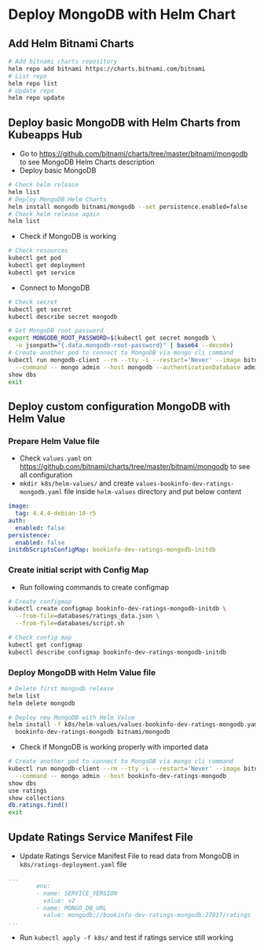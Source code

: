 # Deploy MongoDB with Helm Chart

## Add Helm Bitnami Charts

```bash
# Add bitnami charts repository
helm repo add bitnami https://charts.bitnami.com/bitnami
# List repo
helm repo list
# Update repo
helm repo update
```

## Deploy basic MongoDB with Helm Charts from Kubeapps Hub

* Go to <https://github.com/bitnami/charts/tree/master/bitnami/mongodb> to see MongoDB Helm Charts description
* Deploy basic MongoDB

```bash
# Check helm release
helm list
# Deploy MongoDB Helm Charts
helm install mongodb bitnami/mongodb --set persistence.enabled=false
# Check helm release again
helm list
```

* Check if MongoDB is working

```bash
# Check resources
kubectl get pod
kubectl get deployment
kubectl get service
```

* Connect to MongoDB

```bash
# Check secret
kubectl get secret
kubectl describe secret mongodb

# Get MongoDB root password
export MONGODB_ROOT_PASSWORD=$(kubectl get secret mongodb \
  -o jsonpath="{.data.mongodb-root-password}" | base64 --decode)
# Create another pod to connect to MongoDB via mongo cli command
kubectl run mongodb-client --rm --tty -i --restart='Never' --image bitnami/mongodb:4.4.4-debian-10-r5 \
  --command -- mongo admin --host mongodb --authenticationDatabase admin -u root -p $MONGODB_ROOT_PASSWORD
show dbs
exit
```

## Deploy custom configuration MongoDB with Helm Value

### Prepare Helm Value file

* Check `values.yaml` on <https://github.com/bitnami/charts/tree/master/bitnami/mongodb> to see all configuration
* `mkdir k8s/helm-values/` and create `values-bookinfo-dev-ratings-mongodb.yaml` file inside `helm-values` directory and put below content

```yaml
image:
  tag: 4.4.4-debian-10-r5
auth:
  enabled: false
persistence:
  enabled: false
initdbScriptsConfigMap: bookinfo-dev-ratings-mongodb-initdb
```

### Create initial script with Config Map

* Run following commands to create configmap

```bash
# Create configmap
kubectl create configmap bookinfo-dev-ratings-mongodb-initdb \
  --from-file=databases/ratings_data.json \
  --from-file=databases/script.sh

# Check config map
kubectl get configmap
kubectl describe configmap bookinfo-dev-ratings-mongodb-initdb
```

### Deploy MongoDB with Helm Value file

```bash
# Delete first mongodb release
helm list
helm delete mongodb

# Deploy new MongoDB with Helm Value
helm install -f k8s/helm-values/values-bookinfo-dev-ratings-mongodb.yaml \
  bookinfo-dev-ratings-mongodb bitnami/mongodb
```

* Check if MongoDB is working properly with imported data

```bash
# Create another pod to connect to MongoDB via mongo cli command
kubectl run mongodb-client --rm --tty -i --restart='Never' --image bitnami/mongodb:4.4.4-debian-10-r5 \
  --command -- mongo admin --host bookinfo-dev-ratings-mongodb
show dbs
use ratings
show collections
db.ratings.find()
exit
```

## Update Ratings Service Manifest File

* Update Ratings Service Manifest File to read data from MongoDB in `k8s/ratings-deployment.yaml` file

```yaml
...
        env:
        - name: SERVICE_VERSION
          value: v2
        - name: MONGO_DB_URL
          value: mongodb://bookinfo-dev-ratings-mongodb:27017/ratings
...
```

* Run `kubectl apply -f k8s/` and test if ratings service still working
